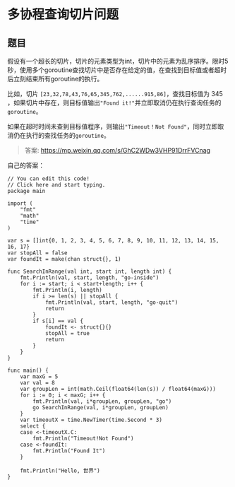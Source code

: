 # 多协程查询切片问题

## 题目

假设有一个超长的切片，切片的元素类型为int，切片中的元素为乱序排序。限时5秒，使用多个goroutine查找切片中是否存在给定的值，在查找到目标值或者超时后立刻结束所有goroutine的执行。

比如，切片 `[23,32,78,43,76,65,345,762,......915,86]`，查找目标值为 345 ，如果切片中存在，则目标值输出`"Found it!"`并立即取消仍在执行查询任务的`goroutine`。

如果在超时时间未查到目标值程序，则输出`"Timeout！Not Found"`，同时立即取消仍在执行的查找任务的`goroutine`。

> 答案: <https://mp.weixin.qq.com/s/GhC2WDw3VHP91DrrFVCnag>


自己的答案：
```golang
// You can edit this code!
// Click here and start typing.
package main

import (
	"fmt"
	"math"
	"time"
)

var s = []int{0, 1, 2, 3, 4, 5, 6, 7, 8, 9, 10, 11, 12, 13, 14, 15, 16, 17}
var stopAll = false
var foundIt = make(chan struct{}, 1)

func SearchInRange(val int, start int, length int) {
	fmt.Println(val, start, length, "go-inside")
	for i := start; i < start+length; i++ {
		fmt.Println(i, length)
		if i >= len(s) || stopAll {
			fmt.Println(val, start, length, "go-quit")
			return
		}
		if s[i] == val {
			foundIt <- struct{}{}
			stopAll = true
			return
		}
	}
}

func main() {
	var maxG = 5
	var val = 8
	var groupLen = int(math.Ceil(float64(len(s)) / float64(maxG)))
	for i := 0; i < maxG; i++ {
		fmt.Println(val, i*groupLen, groupLen, "go")
		go SearchInRange(val, i*groupLen, groupLen)
	}
	var timeoutX = time.NewTimer(time.Second * 3)
	select {
	case <-timeoutX.C:
		fmt.Println("Timeout!Not Found")
	case <-foundIt:
		fmt.Println("Found It")
	}

	fmt.Println("Hello, 世界")
}

```










